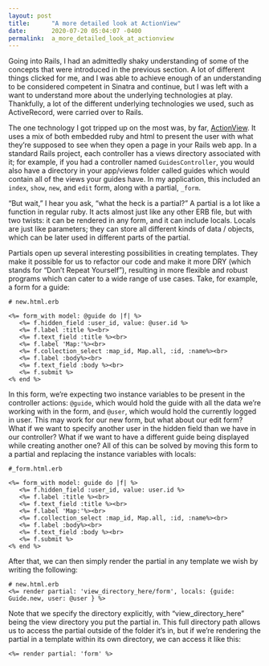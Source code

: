 ```yaml
---
layout: post
title:      "A more detailed look at ActionView"
date:       2020-07-20 05:04:07 -0400
permalink:  a_more_detailed_look_at_actionview
---
```



Going into Rails, I had an admittedly shaky understanding of some of the concepts that were introduced in the previous section. A lot of different things clicked for me, and I was able to achieve enough of an understanding to be considered competent in Sinatra and continue, but I was left with a want to understand more about the underlying technologies at play. Thankfully, a lot of the different underlying technologies we used, such as ActiveRecord, were carried over to Rails.

The one technology I got tripped up on the most was, by far, [ActionView](https://guides.rubyonrails.org/action_view_overview.html). It uses a mix of both embedded ruby and html to present the user with what they’re supposed to see when they open a page in your Rails web app. In a standard Rails project, each controller has a views directory associated with it; for example, if you had a controller named `GuidesController`, you would also have a directory in your app/views folder called guides which would contain all of the views your guides have. In my application, this included an `index`, `show`, `new`, and `edit` form, along with a partial, `_form`.

“But wait,” I hear you ask, “what the heck is a partial?” A partial is a lot like a function in regular ruby. It acts almost just like any other ERB file, but with two twists: it can be rendered in any form, and it can include locals. Locals are just like parameters; they can store all different kinds of data / objects, which can be later used in different parts of the partial.

Partials open up several interesting possibilities in creating templates. They make it possible for us to refactor our code and make it more DRY (which stands for “Don’t Repeat Yourself”), resulting in more flexible and robust programs which can cater to a wide range of  use cases. Take, for example, a form for a guide:

```
# new.html.erb

<%= form_with model: @guide do |f| %>
   <%= f.hidden_field :user_id, value: @user.id %>
   <%= f.label :title %><br>
   <%= f.text_field :title %><br>
   <%= f.label 'Map:'%><br>
   <%= f.collection_select :map_id, Map.all, :id, :name%><br>
   <%= f.label :body%><br>
   <%= f.text_field :body %><br>
   <%= f.submit %>
<% end %>
```

In this form, we’re expecting two instance variables to be present in the controller actions: `@guide`, which would hold the guide with all the data we’re working with in the form, and `@user`, which would hold the currently logged in user. This may work for our new form, but what about our edit form? What if we want to specify another user in the hidden field than we have in our controller? What if we want to have a different guide being displayed while creating another one? All of this can be solved by moving this form to a partial and replacing the instance variables with locals:

```
#_form.html.erb

<%= form_with model: guide do |f| %>
   <%= f.hidden_field :user_id, value: user.id %>
   <%= f.label :title %><br>
   <%= f.text_field :title %><br>
   <%= f.label 'Map:'%><br>
   <%= f.collection_select :map_id, Map.all, :id, :name%><br>
   <%= f.label :body%><br>
   <%= f.text_field :body %><br>
   <%= f.submit %>
<% end %>
```

After that, we can then simply render the partial in any template we wish by writing the following:
```
# new.html.erb
<%= render partial: 'view_directory_here/form', locals: {guide: Guide.new, user: @user } %>
```
 
Note that we specify the directory explicitly, with “view_directory_here” being the view directory you put the partial in. This full directory path allows us to access the partial outside of the folder it’s in, but if we’re rendering the partial in a template within its own directory, we can access it like this:

`<%= render partial: 'form' %>`


